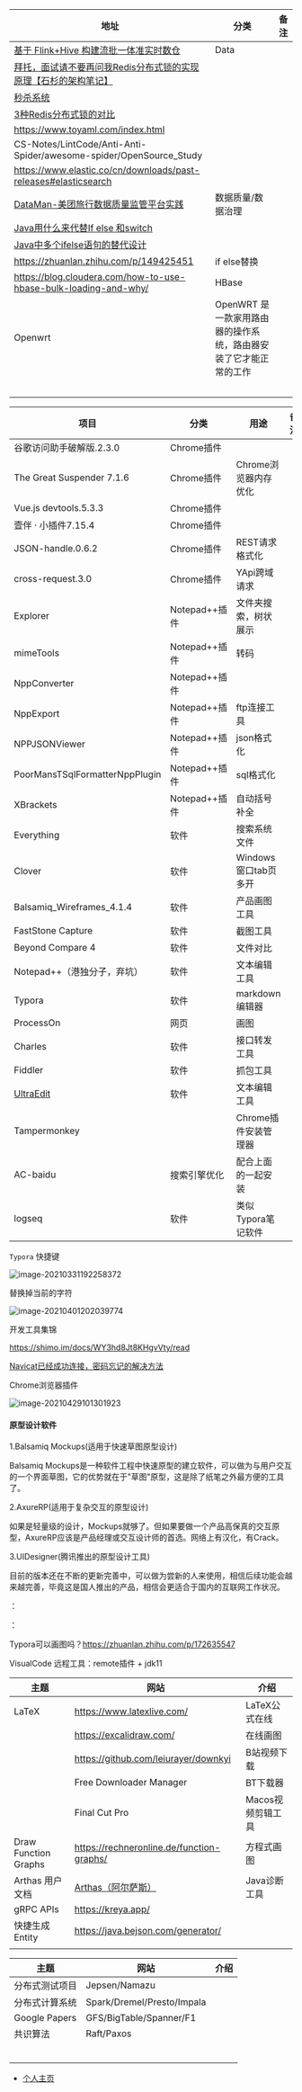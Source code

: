 | 地址                                                         | 分类                                                         | 备注 |
| ------------------------------------------------------------ | ------------------------------------------------------------ | ---- |
| [基于 Flink+Hive 构建流批一体准实时数仓](https://www.infoq.cn/article/tvQVYt54kdBsD1YoQo6D) | Data                                                         |      |
| [拜托，面试请不要再问我Redis分布式锁的实现原理【石杉的架构笔记】](https://mp.weixin.qq.com/s?__biz=MzU0OTk3ODQ3Ng==&mid=2247483893&idx=1&sn=32e7051116ab60e41f72e6c6e29876d9&chksm=fba6e9f6ccd160e0c9fa2ce4ea1051891482a95b1483a63d89d71b15b33afcdc1f2bec17c03c&mpshare=1&scene=23&srcid=1121Vlt0Mey0OD5eYWt8HPyB#rd) |                                                              |      |
| [秒杀系统](https://github.com/zaiyunduan123/springboot-seckill) |                                                              |      |
| [3种Redis分布式锁的对比](https://www.cnblogs.com/wlwl/p/11651409.html) |                                                              |      |
| https://www.toyaml.com/index.html                            |                                                              |      |
| CS-Notes/LintCode/Anti-Anti-Spider/awesome-spider/OpenSource_Study |                                                              |      |
| https://www.elastic.co/cn/downloads/past-releases#elasticsearch |                                                              |      |
| [DataMan-美团旅行数据质量监管平台实践](https://tech.meituan.com/2018/03/21/mtdp-dataman.html) | 数据质量/数据治理                                            |      |
| [Java用什么来代替If else 和switch](https://blog.csdn.net/qq_36865969/article/details/80155776) |                                                              |      |
| [Java中多个ifelse语句的替代设计](https://cloud.tencent.com/developer/article/1453467) |                                                              |      |
| https://zhuanlan.zhihu.com/p/149425451                       | if else替换                                                  |      |
| https://blog.cloudera.com/how-to-use-hbase-bulk-loading-and-why/ | HBase                                                        |      |
| Openwrt                                                      | OpenWRT 是一款家用路由器的操作系统，路由器安装了它才能正常的工作 |      |
|                                                              |                                                              |      |
|                                                              |                                                              |      |
|                                                              |                                                              |      |
|                                                              |                                                              |      |
|                                                              |                                                              |      |



| 项目                           | 分类          | 用途                 | 备注 |
| ------------------------------ | ------------- | -------------------- | ---- |
| 谷歌访问助手破解版.2.3.0       | Chrome插件    |                      |      |
| The Great Suspender 7.1.6      | Chrome插件    | Chrome浏览器内存优化 |      |
| Vue.js devtools.5.3.3          | Chrome插件    |                      |      |
| 壹伴 · 小插件7.15.4            | Chrome插件    |        |      |
| JSON-handle.0.6.2              | Chrome插件    | REST请求格式化 |      |
| cross-request.3.0              | Chrome插件    | YApi跨域请求         |      |
| Explorer                       | Notepad++插件 | 文件夹搜索，树状展示 |      |
| mimeTools                      | Notepad++插件 | 转码                 |      |
| NppConverter                   | Notepad++插件 |                      |      |
| NppExport                      | Notepad++插件 | ftp连接工具          |      |
| NPPJSONViewer                  | Notepad++插件 | json格式化           |      |
| PoorMansTSqlFormatterNppPlugin | Notepad++插件 | sql格式化            |      |
| XBrackets                      | Notepad++插件 | 自动括号补全         |      |
| Everything            | 软件          | 搜索系统文件 |      |
| Clover | 软件 | Windows窗口tab页多开 |      |
| Balsamiq_Wireframes_4.1.4 | 软件 | 产品画图工具 |      |
| FastStone Capture | 软件 | 截图工具 |      |
| Beyond Compare 4 | 软件 | 文件对比 |      |
| Notepad++（港独分子，弃坑） | 软件 | 文本编辑工具 |      |
| Typora | 软件 | markdown编辑器 |      |
| ProcessOn | 网页 | 画图 |      |
| Charles | 软件 | 接口转发工具 |      |
| Fiddler | 软件 | 抓包工具 |      |
| [UltraEdit](https://www.ultraedit.com/products/ultraedit/) | 软件 | 文本编辑工具 | |
| Tampermonkey |  | Chrome插件安装管理器 | |
| AC-baidu | 搜索引擎优化 | 配合上面的一起安装 | |
| logseq | 软件 | 类似Typora笔记软件 | |





`Typora` 快捷键

![image-20210331192258372](D:\Dev\SrcCode\spring-boot-climbing\data-climbing-manuscripts\src\main\website\Navigation.assets\image-20210331192258372.png)



替换掉当前的字符

![image-20210401202039774](D:\Dev\SrcCode\spring-boot-climbing\data-climbing-manuscripts\src\main\website\Navigation.assets\image-20210401202039774.png)

开发工具集锦

https://shimo.im/docs/WY3hd8Jt8KHgvVty/read



[Navicat已经成功连接，密码忘记的解决方法](https://www.cnblogs.com/houdj/p/13917544.html)



Chrome浏览器插件

![image-20210429101301923](D:\Dev\SrcCode\spring-boot-climbing\data-climbing-manuscripts\src\main\website\Navigation.assets\image-20210429101301923.png)





#### 原型设计软件

1.Balsamiq Mockups(适用于快速草图原型设计)

Balsamiq Mockups是一种软件工程中快速原型的建立软件，可以做为与用户交互的一个界面草图，它的优势就在于"草图"原型，这是除了纸笔之外最方便的工具了。

2.AxureRP(适用于复杂交互的原型设计)

如果是轻量级的设计，Mockups就够了。但如果要做一个产品高保真的交互原型，AxureRP应该是产品经理或交互设计师的首选。网络上有汉化，有Crack。

3.UIDesigner(腾讯推出的原型设计工具)

目前的版本还在不断的更新完善中，可以做为尝新的人来使用，相信后续功能会越来越完善，毕竟这是国人推出的产品，相信会更适合于国内的互联网工作状况。



：



：



Typora可以画图吗？https://zhuanlan.zhihu.com/p/172635547



VisualCode 远程工具：remote插件 + jdk11



| 主题                 | 网站                                                         | 介绍              |
| -------------------- | ------------------------------------------------------------ | ----------------- |
| LaTeX                | https://www.latexlive.com/                                   | LaTeX公式在线     |
|                      | https://excalidraw.com/                                      | 在线画图          |
|                      | https://github.com/leiurayer/downkyi                         | B站视频下载       |
|                      | Free Downloader Manager                                      | BT下载器          |
|                      | Final Cut Pro                                                | Macos视频剪辑工具 |
| Draw Function Graphs | https://rechneronline.de/function-graphs/                    | 方程式画图        |
| Arthas 用户文档      | [Arthas（阿尔萨斯）](https://arthas.aliyun.com/doc/index.html) | Java诊断工具      |
| gRPC APIs            | https://kreya.app/                                           |                   |
| 快捷生成Entity       | https://java.bejson.com/generator/                           |                   |
|                      |                                                              |                   |





| 主题           | 网站                       | 介绍 |
| -------------- | -------------------------- | ---- |
| 分布式测试项目 | Jepsen/Namazu              |      |
| 分布式计算系统 | Spark/Dremel/Presto/Impala |      |
| Google Papers  | GFS/BigTable/Spanner/F1    |      |
| 共识算法       | Raft/Paxos                 |      |
|                |                            |      |
|                |                            |      |
|                |                            |      |
|                |                            |      |
|                |                            |      |
|                |                            |      |



- [个人主页](https://blog.csdn.net/wat1r/article/details/117533156)



